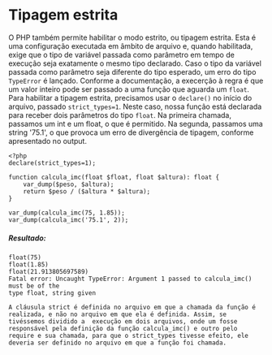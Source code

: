 # Tipagem estrita

O PHP também permite habilitar o modo estrito, ou tipagem estrita. Esta é uma 
configuração executada em âmbito de arquivo  e, quando habilitada, exige que o
tipo de variável passada como parâmetro em tempo de execução seja exatamente
o mesmo tipo declarado. Caso o tipo da variável passada como parâmetro seja
diferente do tipo esperado, um erro do tipo `TypeError` é lançado. Conforme 
a documentação, a execerção à regra é que um valor inteiro pode ser passado 
a uma função que aguarda um `float`.
Para habilitar a tipagem estrita, precisamos usar o `declare()` no início do arquivo,
passado `strict_types=1`. Neste caso, nossa função está declarada para receber dois
parâmetros do tipo `float`. Na primeira chamada, passamos um int e um float, o que
é permitido. Na segunda, passamos uma string '75.1', o que provoca um erro de divergência
de tipagem, conforme apresentado no output.

    <?php
    declare(strict_types=1);

    function calcula_imc(float $float, float $altura): float {
    	var_dump($peso, $altura); 
    	return $peso / ($altura * $altura);
    }

    var_dump(calcula_imc(75, 1.85));
    var_dump(calcula_imc('75.1', 2));

##### Resultado:
    float(75)
    float(1.85)
    float(21.913805697589)
    Fatal error: Uncaught TypeError: Argument 1 passed to calcula_imc() must be of the
    type float, string given

`A cláusula strict é definida no arquivo em que a chamada da função é realizada,
e não no arquivo em que ela é definida. Assim, se tivéssemos dividido a 
execução em dois arquivos, onde um fosse responsável pela definição da função
calcula_imc() e outro pelo require e sua chamada, para que o strict_types tivesse
efeito, ele deveria ser definido no arquivo em que a função foi chamada. `    

